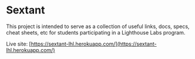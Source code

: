 # Sextant

This project is intended to serve as a collection of useful links, docs, specs, cheat sheets, etc for students participating in a Lighthouse Labs program.

Live site: [https://sextant-lhl.herokuapp.com/](https://sextant-lhl.herokuapp.com/)